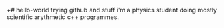 +# hello-world
trying github and stuff
i'm a physics student doing mostly scientific arythmetic c++ programmes.
